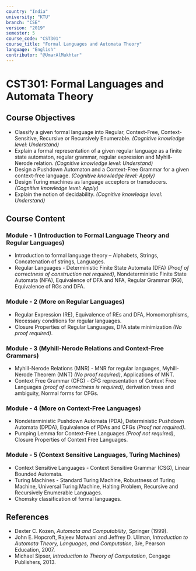 ```yaml
---
country: "India"
university: "KTU"
branch: "CSE"
version: "2019"
semester: 5
course_code: "CST301"
course_title: "Formal Languages and Automata Theory"
language: "English"
contributor: "@UmarAlMukhtar"
---
```


# CST301: Formal Languages and Automata Theory

## Course Objectives
* Classify a given formal language into Regular, Context-Free, Context-Sensitive, Recursive or Recursively Enumerable. *(Cognitive knowledge level: Understand)*
* Explain a formal representation of a given regular language as a finite state automaton, regular grammar, regular expression and Myhill-Nerode relation. *(Cognitive knowledge level: Understand)*
* Design a Pushdown Automaton and a Context-Free Grammar for a given context-free language. *(Cognitive knowledge level: Apply)*
* Design Turing machines as language acceptors or transducers. *(Cognitive knowledge level: Apply)*
* Explain the notion of decidability. *(Cognitive knowledge level: Understand)*

## Course Content
### Module - 1 (Introduction to Formal Language Theory and Regular Languages)
* Introduction to formal language theory – Alphabets, Strings, Concatenation of strings, Languages.
* Regular Languages - Deterministic Finite State Automata (DFA) *(Proof of correctness of construction not required)*, Nondeterministic Finite State Automata (NFA), Equivalence of DFA and NFA, Regular Grammar (RG), Equivalence of RGs and DFA.

### Module - 2 (More on Regular Languages)
* Regular Expression (RE), Equivalence of REs and DFA, Homomorphisms, Necessary conditions for regular languages.
* Closure Properties of Regular Languages, DFA state minimization *(No proof required)*.

### Module - 3 (Myhill-Nerode Relations and Context-Free Grammars)
* Myhill-Nerode Relations (MNR) - MNR for regular languages, Myhill-Nerode Theorem (MNT) *(No proof required)*, Applications of MNT.
* Context Free Grammar (CFG) - CFG representation of Context Free Languages *(proof of correctness is required)*, derivation trees and ambiguity, Normal forms for CFGs.

### Module - 4 (More on Context-Free Languages)
* Nondeterministic Pushdown Automata (PDA), Deterministic Pushdown Automata (DPDA), Equivalence of PDAs and CFGs *(Proof not required)*.
* Pumping Lemma for Context-Free Languages *(Proof not required)*, Closure Properties of Context Free Languages.

### Module - 5 (Context Sensitive Languages, Turing Machines)
* Context Sensitive Languages - Context Sensitive Grammar (CSG), Linear Bounded Automata.
* Turing Machines - Standard Turing Machine, Robustness of Turing Machine, Universal Turing Machine, Halting Problem, Recursive and Recursively Enumerable Languages.
* Chomsky classification of formal languages.

## References
* Dexter C. Kozen, *Automata and Computability*, Springer (1999).
* John E. Hopcroft, Rajeev Motwani and Jeffrey D. Ullman, *Introduction to Automata Theory, Languages, and Computation*, 3/e, Pearson Education, 2007.
* Michael Sipser, *Introduction to Theory of Computation*, Cengage Publishers, 2013.
